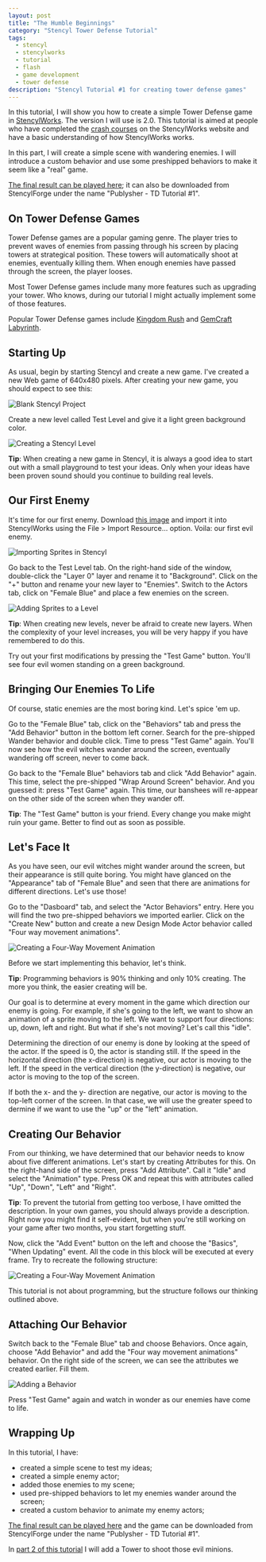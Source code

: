 ```yaml
---
layout: post
title: "The Humble Beginnings"
category: "Stencyl Tower Defense Tutorial"
tags:
  - stencyl
  - stencylworks
  - tutorial
  - flash
  - game development
  - tower defense
description: "Stencyl Tutorial #1 for creating tower defense games"
---
```


In this tutorial, I will show you how to create a simple Tower Defense game in
[StencylWorks](http://www.stencyl.com/).
The version I will use is 2.0. This tutorial is aimed at people who have completed the
[crash courses](http://www.stencyl.com/help/view/crash-course/) on the
StencylWorks website and have a basic understanding of how StencylWorks works.

In this part, I will create a simple scene with wandering enemies. I will introduce a custom behavior
and use some preshipped behaviors to make it seem like a "real" game.

[The final result can be played here](http://www.stencyl.com/game/play/12338); it can also be downloaded from
StencylForge under the name "Publysher - TD Tutorial #1".

On Tower Defense Games
----------------------

Tower Defense games are a popular gaming genre. The player tries to prevent waves of enemies from passing through
his screen by placing towers at strategical position. These towers will automatically shoot at enemies, eventually
killing them. When enough enemies have passed through the screen, the player looses.

Most Tower Defense games include many more features such as upgrading your tower. Who knows, during our tutorial I
might actually implement some of those features.

Popular Tower Defense games include [Kingdom Rush](http://www.kongregate.com/games/Ironhidegames/kingdom-rush)
and [GemCraft Labyrinth](http://www.kongregate.com/games/gameinabottle/gemcraft-labyrinth).

Starting Up
------------

As usual, begin by starting Stencyl and create a new game. I've created a new Web game of 640x480 pixels.
After creating your new game, you should expect to see this:

![Blank Stencyl Project](/img/stencyl/step1-1.png)

Create a new level called Test Level and give it a light green background color.

![Creating a Stencyl Level](/img/stencyl/step1-2.png)

**Tip**: When creating a new game in Stencyl, it is always a good idea to start out with a small playground to test
your ideas. Only when your ideas have been proven sound should you continue to building real levels.

Our First Enemy
---------------

It's time for our first enemy. Download
[this image](http://yduppen.home.xs4all.nl/blogsupport/blog.publysher.nl/Female%20Blue.png)
 and import it into StencylWorks using the File > Import Resource... option. Voila: our first evil enemy.

![Importing Sprites in Stencyl](/img/stencyl/step1-3.png)

Go back to the Test Level tab. On the right-hand side of the window, double-click the "Layer 0" layer and rename it
to "Background". Click on the "+" button and rename your new layer to "Enemies". Switch to the Actors tab,
click on "Female Blue" and place a few enemies on the screen.

![Adding Sprites to a Level](/img/stencyl/step1-4.png)

**Tip**: When creating new levels, never be afraid to create new layers. When the complexity of your level increases,
you will be very happy if you have remembered to do this.

Try out your first modifications by pressing the "Test Game" button. You'll see four evil women standing on a green background.

Bringing Our Enemies To Life
----------------------------

Of course, static enemies are the most boring kind. Let's spice 'em up.

Go to the "Female Blue" tab, click on the "Behaviors" tab and press the "Add Behavior" button in the bottom left corner.
Search for the pre-shipped Wander behavior and double click. Time to press "Test Game" again. You'll now see how the
evil witches wander around the screen, eventually wandering off screen, never to come back.

Go back to the "Female Blue" behaviors tab and click "Add Behavior" again. This time, select the pre-shipped
"Wrap Around Screen" behavior. And you guessed it: press "Test Game" again. This time, our banshees will re-appear on
the other side of the screen when they wander off.

**Tip**: The "Test Game" button is your friend. Every change you make might ruin your game. Better to find out as soon
as possible.

Let's Face It
--------------

As you have seen, our evil witches might wander around the screen, but their appearance is still quite boring.
You might have glanced on the "Appearance" tab of "Female Blue" and seen that there are animations for
different directions. Let's use those!

Go to the "Dasboard" tab, and select the "Actor Behaviors" entry. Here you will find the two pre-shipped behaviors we
imported earlier. Click on the "Create New" button and create a new Design Mode Actor behavior
called "Four way movement animations".

![Creating a Four-Way Movement Animation](/img/stencyl/step1-6.png)

Before we start implementing this behavior, let's think.

**Tip**: Programming behaviors is 90% thinking and only 10% creating. The more you think, the easier creating will be.

Our goal is to determine at every moment in the game which direction our enemy is going. For example, if she's going to the left, we want to show an animation of a sprite moving to the left. We want to support four directions: up, down, left and right. But what if she's not moving? Let's call this "idle".

Determining the direction of our enemy is done by looking at the speed of the actor. If the speed is 0, the actor is standing still. If the speed in the horizontal direction (the x-direction) is negative, our actor is moving to the left. If the speed in the vertical direction (the y-direction) is negative, our actor is moving to the top of the screen.

If both the x- and the y- direction are negative, our actor is moving to the top-left corner of the screen. In that case, we will use the greater speed to dermine if we want to use the "up" or the "left" animation.

Creating Our Behavior
---------------------

From our thinking, we have determined that our behavior needs to know about five different animations. Let's start by creating Attributes for this. On the right-hand side of the screen, press "Add Attribute". Call it "Idle" and select the "Animation" type. Press OK and repeat this with attributes called "Up", "Down", "Left" and "Right".

**Tip**: To prevent the tutorial from getting too verbose, I have omitted the description. In your own games,
you should always provide a description. Right now you might find it self-evident,
but when you're still working on your game after two months, you start forgetting stuff.

Now, click the "Add Event" button on the left and choose the "Basics", "When Updating" event. All the code in this block will be executed at every frame. Try to recreate the following structure:

![Creating a Four-Way Movement Animation](/img/stencyl/step1-5.png)

 This tutorial is not about programming, but the structure follows our thinking outlined above.

Attaching Our Behavior
----------------------

Switch back to the "Female Blue" tab and choose Behaviors. Once again, choose "Add Behavior" and add the "Four way
movement animations" behavior. On the right side of the screen, we can see the attributes we created earlier. Fill them.

![Adding a Behavior](/img/stencyl/step1-8.png)

Press "Test Game" again and watch in wonder as our enemies have come to life.

Wrapping Up
-----------

In this tutorial, I have:

* created a simple scene to test my ideas;
* created a simple enemy actor;
* added those enemies to my scene;
* used pre-shipped behaviors to let my enemies wander around the screen;
* created a custom behavior to animate my enemy actors;

[The final result can be played here](http://www.stencyl.com/game/play/12338) and the game can be downloaded from
StencylForge under the name "Publysher - TD Tutorial #1".

In [part 2 of this tutorial](http://blog.publysher.nl/2012/04/stencyl-tower-defense-2-adding-towers.html)
I will add a Tower to shoot those evil minions.
